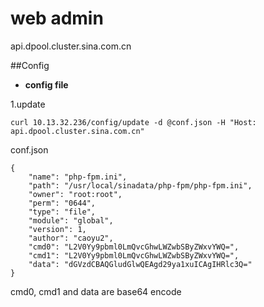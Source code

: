 web admin
========
api.dpool.cluster.sina.com.cn

##Config

* **config file**

1.update

	curl 10.13.32.236/config/update -d @conf.json -H "Host: api.dpool.cluster.sina.com.cn"

conf.json

	{
	    "name": "php-fpm.ini",
	    "path": "/usr/local/sinadata/php-fpm/php-fpm.ini",
	    "owner": "root:root",
	    "perm": "0644",
	    "type": "file",
	    "module": "global",
	    "version": 1,
	    "author": "caoyu2",
	    "cmd0": "L2V0Yy9pbml0LmQvcGhwLWZwbSByZWxvYWQ=",
	    "cmd1": "L2V0Yy9pbml0LmQvcGhwLWZwbSByZWxvYWQ=",
	    "data": "dGVzdCBAQGludGlwQEAgd29ya1xuICAgIHRlc3Q="
	}

cmd0, cmd1 and data are base64 encode
